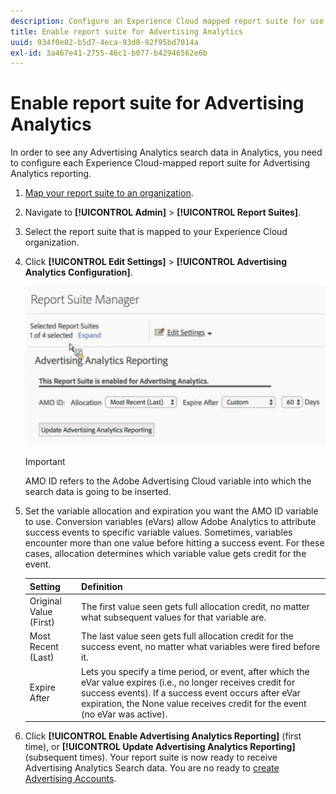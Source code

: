 ```yaml
---
description: Configure an Experience Cloud mapped report suite for use in Advertising Analytics.
title: Enable report suite for Advertising Analytics
uuid: 934f0e02-b5d7-4eca-93d8-92f95bd7014a
exl-id: 3a467e41-2755-46c1-b077-b42946562e6b
---
```

# Enable report suite for Advertising Analytics

In order to see any Advertising Analytics search data in Analytics, you need to configure each Experience Cloud-mapped report suite for Advertising Analytics reporting.

1. [Map your report suite to an organization](https://experienceleague.adobe.com/docs/core-services/interface/about-core-services/report-suite-mapping.html).
1. Navigate to **[!UICONTROL Admin]** > **[!UICONTROL Report Suites]**.

1. Select the report suite that is mapped to your Experience Cloud organization.
1. Click **[!UICONTROL Edit Settings]** > **[!UICONTROL Advertising Analytics Configuration]**.

   ![Reporting](assets/aa_reporting.png)

   >[!IMPORTANT]
   >
   >AMO ID refers to the Adobe Advertising Cloud variable into which the search data is going to be inserted.

1. Set the variable allocation and expiration you want the AMO ID variable to use. Conversion variables (eVars) allow Adobe Analytics to attribute success events to specific variable values. Sometimes, variables encounter more than one value before hitting a success event. For these cases, allocation determines which variable value gets credit for the event.

    | Setting | Definition |
    |--- |--- |
    |Original Value (First)|The first value seen gets full allocation credit, no matter what subsequent values for that variable are.|
    |Most Recent (Last)|The last value seen gets full allocation credit for the success event, no matter what variables were fired before it.|
    |Expire After|Lets you specify a time period, or event, after which the eVar value expires (i.e., no longer receives credit for success events).  If a success event occurs after eVar expiration, the  None value receives credit for the event (no eVar was active).|

1. Click **[!UICONTROL Enable Advertising Analytics Reporting]** (first time), or **[!UICONTROL Update Advertising Analytics Reporting]** (subsequent times). Your report suite is now ready to receive Advertising Analytics Search data. You are no ready to [create Advertising Accounts](/help/integrate/c-advertising-analytics/c-adanalytics-workflow/aa-create-ad-account.md).
